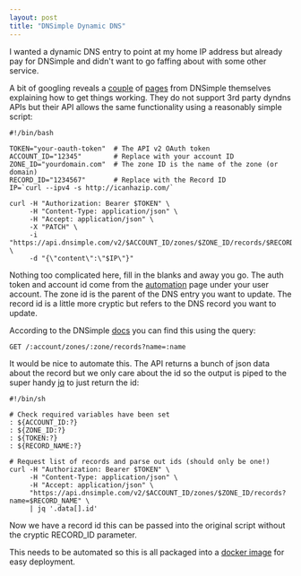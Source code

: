 ```yaml
---
layout: post
title: "DNSimple Dynamic DNS"
---
```


I wanted a dynamic DNS entry to point at my home IP address but already pay for DNSimple and didn't want to go faffing about with some other service. 

A bit of googling reveals a [couple](https://support.dnsimple.com/articles/dynamic-dns/) of [pages](https://developer.dnsimple.com/ddns/) from DNSimple themselves explaining how to get things working. They do not support 3rd party dyndns APIs but their API allows the same functionality using a reasonably simple script:

~~~
#!/bin/bash

TOKEN="your-oauth-token"  # The API v2 OAuth token
ACCOUNT_ID="12345"        # Replace with your account ID
ZONE_ID="yourdomain.com"  # The zone ID is the name of the zone (or domain)
RECORD_ID="1234567"       # Replace with the Record ID
IP=`curl --ipv4 -s http://icanhazip.com/`

curl -H "Authorization: Bearer $TOKEN" \
     -H "Content-Type: application/json" \
     -H "Accept: application/json" \
     -X "PATCH" \
     -i "https://api.dnsimple.com/v2/$ACCOUNT_ID/zones/$ZONE_ID/records/$RECORD_ID" \
     -d "{\"content\":\"$IP\"}"
~~~

Nothing too complicated here, fill in the blanks and away you go. The auth token and account id come from the [automation](https://dnsimple.com/a/15636/account/automation) page under your user account. The zone id is the parent of the DNS entry you want to update. The record id is a little more cryptic but refers to the DNS record you want to update.

According to the DNSimple [docs](https://developer.dnsimple.com/v2/zones/records/) you can find this using the query:

~~~
GET /:account/zones/:zone/records?name=:name
~~~

It would be nice to automate this. The API returns a bunch of json data about the record but we only care about the id so the output is piped to the super handy [jq](https://stedolan.github.io/jq/) to just return the id:

~~~
#!/bin/sh

# Check required variables have been set
: ${ACCOUNT_ID:?}
: ${ZONE_ID:?}
: ${TOKEN:?}
: ${RECORD_NAME:?}

# Request list of records and parse out ids (should only be one!)
curl -H "Authorization: Bearer $TOKEN" \
     -H "Content-Type: application/json" \
     -H "Accept: application/json" \
     "https://api.dnsimple.com/v2/$ACCOUNT_ID/zones/$ZONE_ID/records?name=$RECORD_NAME" \
     | jq '.data[].id'
~~~

Now we have a record id this can be passed into the original script without the cryptic RECORD_ID parameter.

This needs to be automated so this is all packaged into a [docker image](https://cloud.docker.com/repository/docker/dandezille/dnsimple_ddns) for easy deployment.
